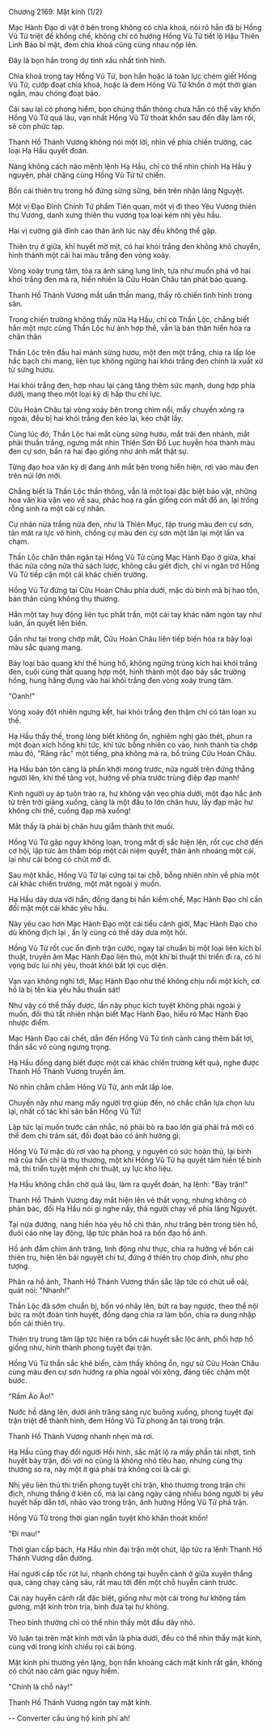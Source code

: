 




Chương 2169: Mặt kính (1/2)


Mạc Hành Đạo di vật ở bên trong không có chìa khoá, nói rõ hắn đã bị Hồng Vũ Tử triệt để khống chế, không chỉ có hướng Hồng Vũ Tử tiết lộ Hậu Thiên Linh Bảo bí mật, đem chìa khoá cũng cùng nhau nộp lên.

Đây là bọn hắn trong dự tính xấu nhất tình hình.

Chìa khoá trong tay Hồng Vũ Tử, bọn hắn hoặc là toàn lực chém giết Hồng Vũ Tử, cướp đoạt chìa khoá, hoặc là đem Hồng Vũ Tử khốn ở một thời gian ngắn, mau chóng đoạt bảo.

Cái sau lại có phong hiểm, bọn chúng thần thông chưa hẳn có thể vây khốn Hồng Vũ Tử quá lâu, vạn nhất Hồng Vũ Tử thoát khốn sau đến đây làm rối, sẽ còn phức tạp.

Thanh Hồ Thánh Vương không nói một lời, nhìn về phía chiến trường, các loại Hạ Hầu quyết đoán.

Nàng không cách nào mệnh lệnh Hạ Hầu, chỉ có thể nhìn chính Hạ Hầu ý nguyện, phải chăng cùng Hồng Vũ Tử tử chiến.

Bốn cái thiên trụ trong hồ đứng sừng sững, bên trên nhận lãng Nguyệt.

Một vị Đạo Đình Chính Tứ phẩm Tiên quan, một vị đi theo Yêu Vương thiên thu Vương, danh xưng thiên thu vương tọa loại kém nhị yêu hầu.

Hai vị cường giả đỉnh cao thân ảnh lúc này đều không thể gặp.

Thiên trụ ở giữa, khí huyết mờ mịt, có hai khói trắng đen không khô chuyển, hình thành một cái hai màu trắng đen vòng xoáy.

Vòng xoáy trung tâm, tỏa ra ánh sáng lung linh, tựa như muốn phá vỡ hai khói trắng đen mà ra, hiển nhiên là Cửu Hoàn Châu tán phát bảo quang.

Thanh Hồ Thánh Vương mắt uẩn thần mang, thấy rõ chiến tình hình trong sân.

Trong chiến trường không thấy nữa Hạ Hầu, chỉ có Thần Lộc, chẳng biết hắn một mực cùng Thần Lộc hư ảnh hợp thể, vẫn là bản thân hiển hóa ra chân thân

Thần Lộc trên đầu hai mảnh sừng hươu, một đen một trắng, chia ra lấp lóe hắc bạch chi mang, liên tục không ngừng hai khói trắng đen chính là xuất xứ từ sừng hươu.

Hai khói trắng đen, hợp nhau lại càng tăng thêm sức mạnh, dung hợp phía dưới, mang theo một loại kỳ dị hấp thu chi lực.

Cửu Hoàn Châu tại vòng xoáy bên trong chìm nổi, mấy chuyến xông ra ngoài, đều bị hai khói trắng đen kéo lại, kéo chặt lấy.

Cùng lúc đó, Thần Lộc hai mắt cùng sừng hươu, mắt trái đen nhánh, mắt phải thuần trắng, ngưng mắt nhìn Thiên Sơn Đồ Lục huyễn hóa thành màu đen cự sơn, bắn ra hai đạo giống như ánh mắt thật sự.

Từng đạo hoa văn kỳ dị đang ánh mắt bên trong hiển hiện, rơi vào màu đen trên núi lớn mới.

Chẳng biết là Thần Lộc thần thông, vẫn là một loại đặc biệt bảo vật, những hoa văn kia vặn vẹo về sau, phác hoạ ra gần giống con mắt đồ án, lại trống rỗng sinh ra một cái cự nhãn.

Cự nhãn nửa trắng nửa đen, như là Thiên Mục, tập trung màu đen cự sơn, tản mát ra lực vô hình, chống cự màu đen cự sơn một lần lại một lần va chạm.

Thần Lộc chân thân ngăn tại Hồng Vũ Tử cùng Mạc Hành Đạo ở giữa, khai thác nửa công nửa thủ sách lược, không cầu giết địch, chỉ vì ngăn trở Hồng Vũ Tử tiếp cận một cái khác chiến trường.

Hồng Vũ Tử đứng tại Cửu Hoàn Châu phía dưới, mặc dù binh mã bị hao tổn, bản thân cũng không thụ thương.

Hắn một tay huy động liên tục phất trần, một cái tay khác năm ngón tay như luân, ấn quyết liên biến.

Gần như tại trong chớp mắt, Cửu Hoàn Châu liên tiếp biến hóa ra bảy loại màu sắc quang mang.

Bảy loại bảo quang khí thế hùng hổ, không ngừng trùng kích hai khói trắng đen, cuối cùng thất quang hợp một, hình thành một đạo bảy sắc trường hồng, hung hăng đụng vào hai khói trắng đen vòng xoáy trung tâm.

"Oanh!"

Vòng xoáy đột nhiên ngưng kết, hai khói trắng đen thậm chí có tán loạn xu thế.

Hạ Hầu thấy thế, trong lòng biết không ổn, nghiêm nghị gào thét, phun ra một đoàn xích hồng khí tức, khí tức bỗng nhiên co vào, hình thành tia chớp màu đỏ, "Răng rắc" một tiếng, phá không mà ra, bổ trúng Cửu Hoàn Châu.

Hạ Hầu bản tôn càng là phấn khởi móng trước, nửa người trên đứng thẳng người lên, khí thế tăng vọt, hướng về phía trước trùng điệp đạp mạnh!

Kinh người uy áp tuôn trào ra, hư không vặn vẹo phía dưới, một đạo hắc ảnh từ trên trời giáng xuống, càng là một đầu to lớn chân hưu, lấy đạp mặc hư không chi thế, cuồng đạp mà xuống!

Mắt thấy là phải bị chân hưu giẫm thành thịt muối.

Hồng Vũ Tử gặp nguy không loạn, trong mắt dị sắc hiện lên, rốt cục chờ đến cơ hội, lập tức âm thầm bóp một cái niệm quyết, thân ảnh nhoáng một cái, lại như cái bóng có chút mờ đi.

Sau một khắc, Hồng Vũ Tử lại cứng tại tại chỗ, bỗng nhiên nhìn về phía một cái khác chiến trường, một mặt ngoài ý muốn.

Hạ Hầu dây dưa với hắn, đồng dạng bị hắn kiềm chế, Mạc Hành Đạo chỉ cần đối mặt một cái khác yêu hầu.

Này yêu cao hơn Mạc Hành Đạo một cái tiểu cảnh giới, Mạc Hành Đạo cho dù không địch lại , ấn lý cũng có thể dây dưa một hồi.

Hồng Vũ Tử rốt cục ổn định trận cước, ngay tại chuẩn bị một loại liên kích bí thuật, truyền âm Mạc Hành Đạo liên thủ, một khi bí thuật thi triển đi ra, có hi vọng bức lui nhị yêu, thoát khỏi bất lợi cục diện.

Vạn vạn không nghĩ tới, Mạc Hành Đạo như thế không chịu nổi một kích, cơ hồ là bị tên kia yêu hầu thuấn sát!

Như vậy có thể thấy được, lần này phục kích tuyệt không phải ngoài ý muốn, đối thủ tất nhiên nhận biết Mạc Hành Đạo, hiểu rõ Mạc Hành Đạo nhược điểm.

Mạc Hành Đạo cái chết, dẫn đến Hồng Vũ Tử tình cảnh càng thêm bất lợi, thần sắc vô cùng ngưng trọng.

Hạ Hầu đồng dạng biết được một cái khác chiến trường kết quả, nghe được Thanh Hồ Thánh Vương truyền âm.

Nó nhìn chằm chằm Hồng Vũ Tử, ánh mắt lấp lóe.

Chuyến này như mang mấy người trợ giúp đến, nó chắc chắn lựa chọn lưu lại, nhất cổ tác khí săn bắn Hồng Vũ Tử!

Lập tức lại muốn trước cân nhắc, nó phải bỏ ra bao lớn giá phải trả mới có thể đem chi trảm sát, đối đoạt bảo có ảnh hưởng gì.

Hồng Vũ Tử mặc dù rơi vào hạ phong, y nguyên có sức hoàn thủ, lại binh mã của hắn chỉ là thụ thương, một khi Hồng Vũ Tử hạ quyết tâm hiến tế binh mã, thi triển tuyệt mệnh chi thuật, uy lực khó liệu.

Hạ Hầu không chần chờ quá lâu, làm ra quyết đoán, hạ lệnh: "Bày trận!"

Thanh Hồ Thánh Vương đáy mắt hiện lên vẻ thất vọng, nhưng không có phản bác, đối Hạ Hầu nói gì nghe nấy, thả người chạy về phía lãng Nguyệt.

Tại nửa đường, nàng hiển hóa yêu hồ chi thân, như trăng bên trong tiên hồ, đuôi cáo nhẹ lay động, lập tức phân hoá ra bốn đạo hồ ảnh.

Hồ ảnh đắm chìm ánh trăng, linh động như thực, chia ra hướng về bốn cái thiên trụ, hiện lên bái nguyệt chi tư, đứng ở thiên trụ chóp đỉnh, như pho tượng.

Phân ra hồ ảnh, Thanh Hồ Thánh Vương thần sắc lập tức có chút uể oải, quát nói: "Nhanh!"

Thần Lộc đã sớm chuẩn bị, bốn vó nhảy lên, bứt ra bay ngược, theo thể nội bức ra một đoàn tinh huyết, đồng dạng chia ra làm bốn, chia ra dung nhập bốn cái thiên trụ.

Thiên trụ trung tâm lập tức hiện ra bốn cái huyết sắc lộc ảnh, phối hợp hồ giống như, hình thành phong tuyệt đại trận.

Hồng Vũ Tử thần sắc khẽ biến, cảm thấy không ổn, ngự sử Cửu Hoàn Châu cùng màu đen cự sơn hướng ra phía ngoài vội xông, đáng tiếc chậm một bước.

"Rầm Ào Ào!"

Nước hồ dâng lên, dưới ánh trăng sáng rực buông xuống, phong tuyệt đại trận triệt để thành hình, đem Hồng Vũ Tử phong ấn tại trong trận.

Thanh Hồ Thánh Vương nhanh nhẹn mà rơi.

Hạ Hầu cũng thay đổi người Hồi hình, sắc mặt lộ ra mấy phần tái nhợt, tinh huyết bày trận, đối với nó cũng là không nhỏ tiêu hao, nhưng cùng thụ thương so ra, này một ít giá phải trả không coi là cái gì.

Nhị yêu liên thủ thi triển phong tuyệt chi trận, khó thương trong trận chi địch, nhưng thắng ở kiên cố, mà lại càng ngày càng nhiều bóng người bị yêu huyết hấp dẫn tới, nhào vào trong trận, ảnh hưởng Hồng Vũ Tử phá trận.

Hồng Vũ Tử trong thời gian ngắn tuyệt khó khăn thoát khốn!

"Đi mau!"

Thời gian cấp bách, Hạ Hầu nhìn đại trận một chút, lập tức ra lệnh Thanh Hồ Thánh Vương dẫn đường.

Hai người cấp tốc rút lui, nhanh chóng tại huyễn cảnh ở giữa xuyên thẳng qua, càng chạy càng sâu, rất mau tới đến một chỗ huyễn cảnh trước.

Cái này huyễn cảnh rất đặc biệt, giống như một cái trong hư không tấm gương, mặt kính tròn trịa, bình đưa tại hư không.

Theo bình thường chỉ có thể nhìn thấy một đầu dây nhỏ.

Vô luận tại trên mặt kính mới vẫn là phía dưới, đều có thể nhìn thấy mặt kính, cùng với trong kính chiếu rọi cái bóng.

Mặt kính phi thường yên lặng, bọn hắn khoảng cách mặt kính rất gần, không có chút nào cảm giác nguy hiểm.

"Chính là chỗ này!"

Thanh Hồ Thánh Vương ngón tay mặt kính.

--
Converter cầu ủng hộ kinh phí ah!




